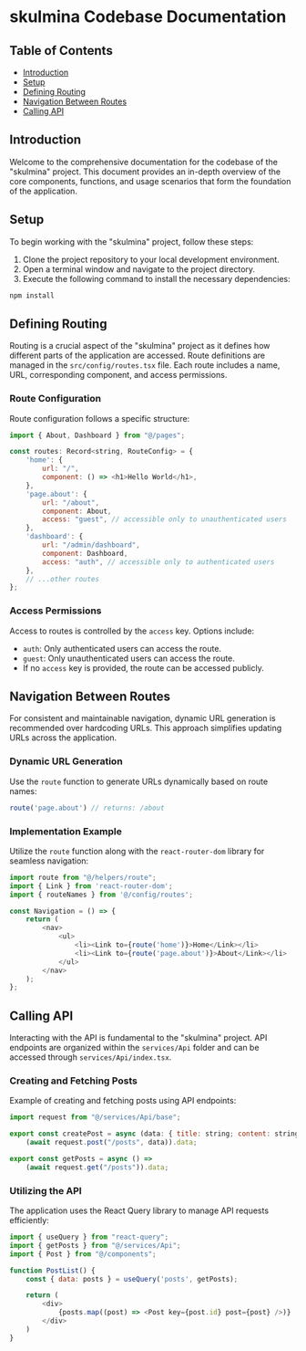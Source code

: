 # skulmina Codebase Documentation

## Table of Contents
- [Introduction](#introduction)
- [Setup](#setup)
- [Defining Routing](#defining-routing)
- [Navigation Between Routes](#navigation-between-routes)
- [Calling API](#calling-api)

## Introduction
Welcome to the comprehensive documentation for the codebase of the "skulmina" project. This document provides an in-depth overview of the core components, functions, and usage scenarios that form the foundation of the application.

## Setup
To begin working with the "skulmina" project, follow these steps:

1. Clone the project repository to your local development environment.
2. Open a terminal window and navigate to the project directory.
3. Execute the following command to install the necessary dependencies:
```bash
npm install
```

## Defining Routing
Routing is a crucial aspect of the "skulmina" project as it defines how different parts of the application are accessed. Route definitions are managed in the `src/config/routes.tsx` file. Each route includes a name, URL, corresponding component, and access permissions.

### Route Configuration
Route configuration follows a specific structure:

```js
import { About, Dashboard } from "@/pages";

const routes: Record<string, RouteConfig> = {
    'home': {
        url: "/",
        component: () => <h1>Hello World</h1>,
    },
    'page.about': {
        url: "/about",
        component: About,
        access: "guest", // accessible only to unauthenticated users
    },
    'dashboard': {
        url: "/admin/dashboard",
        component: Dashboard,
        access: "auth", // accessible only to authenticated users
    },
    // ...other routes
};
```

### Access Permissions
Access to routes is controlled by the `access` key. Options include:
- `auth`: Only authenticated users can access the route.
- `guest`: Only unauthenticated users can access the route.
- If no `access` key is provided, the route can be accessed publicly.

## Navigation Between Routes
For consistent and maintainable navigation, dynamic URL generation is recommended over hardcoding URLs. This approach simplifies updating URLs across the application.

### Dynamic URL Generation
Use the `route` function to generate URLs dynamically based on route names:

```js
route('page.about') // returns: /about
```

### Implementation Example
Utilize the `route` function along with the `react-router-dom` library for seamless navigation:

```js
import route from "@/helpers/route";
import { Link } from 'react-router-dom';
import { routeNames } from '@/config/routes';

const Navigation = () => {
    return (
        <nav>
            <ul>
                <li><Link to={route('home')}>Home</Link></li>
                <li><Link to={route('page.about')}>About</Link></li>
            </ul>
        </nav>
    );
};
```

## Calling API
Interacting with the API is fundamental to the "skulmina" project. API endpoints are organized within the `services/Api` folder and can be accessed through `services/Api/index.tsx`.

### Creating and Fetching Posts
Example of creating and fetching posts using API endpoints:

```js 
import request from "@/services/Api/base";

export const createPost = async (data: { title: string; content: string }) =>
    (await request.post("/posts", data)).data;

export const getPosts = async () =>
    (await request.get("/posts")).data;
```

### Utilizing the API
The application uses the React Query library to manage API requests efficiently:

```js
import { useQuery } from "react-query";
import { getPosts } from "@/services/Api";
import { Post } from "@/components";

function PostList() {
    const { data: posts } = useQuery('posts', getPosts);

    return (
        <div>
            {posts.map((post) => <Post key={post.id} post={post} />)}
        </div>
    )
}
```